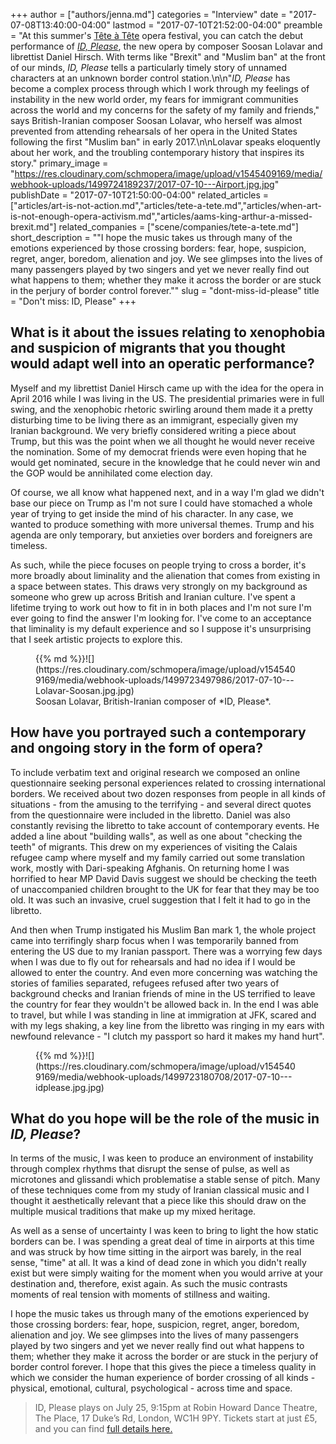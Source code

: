+++
author = ["authors/jenna.md"]
categories = "Interview"
date = "2017-07-08T13:40:00-04:00"
lastmod = "2017-07-10T21:52:00-04:00"
preamble = "At this summer's [Tête à Tête](/scene/companies/tete-a-tete/) opera festival, you can catch the debut performance of [*ID, Please*](http://www.tete-a-tete.org.uk/event/id-please/), the new opera by composer Soosan Lolavar and librettist Daniel Hirsch. With terms like \"Brexit\" and \"Muslim ban\" at the front of our minds, *ID, Please* tells a particularly timely story of unnamed characters at an unknown border control station.\n\n\"*ID, Please* has become a complex process through which I work through my feelings of instability in the new world order, my fears for immigrant communities across the world and my concerns for the safety of my family and friends,\" says British-Iranian composer Soosan Lolavar, who herself was almost prevented from attending rehearsals of her opera in the United States following the first \"Muslim ban\" in early 2017.\n\nLolavar speaks eloquently about her work, and the troubling contemporary history that inspires its story."
primary_image = "https://res.cloudinary.com/schmopera/image/upload/v1545409169/media/webhook-uploads/1499724189237/2017-07-10---Airport.jpg.jpg"
publishDate = "2017-07-10T21:50:00-04:00"
related_articles = ["articles/art-is-not-action.md","articles/tete-a-tete.md","articles/when-art-is-not-enough-opera-activism.md","articles/aams-king-arthur-a-missed-brexit.md"]
related_companies = ["scene/companies/tete-a-tete.md"]
short_description = "&quot;I hope the music takes us through many of the emotions experienced by those crossing borders: fear, hope, suspicion, regret, anger, boredom, alienation and joy. We see glimpses into the lives of many passengers played by two singers and yet we never really find out what happens to them; whether they make it across the border or are stuck in the perjury of border control forever.&quot;"
slug = "dont-miss-id-please"
title = "Don&#039;t miss: ID, Please"
+++

## What is it about the issues relating to xenophobia and suspicion of migrants that you thought would adapt well into an operatic performance?

Myself and my librettist Daniel Hirsch came up with the idea for the opera in April 2016 while I was living in the US. The presidential primaries were in full swing, and the xenophobic rhetoric swirling around them made it a pretty disturbing time to be living there as an immigrant, especially given my Iranian background. We very briefly considered writing a piece about Trump, but this was the point when we all thought he would never receive the nomination. Some of my democrat friends were even hoping that he would get nominated, secure in the knowledge that he could never win and the GOP would be annihilated come election day. 

Of course, we all know what happened next, and in a way I'm glad we didn't base our piece on Trump as I'm not sure I could have stomached a whole year of trying to get inside the mind of his character. In any case, we wanted to produce something with more universal themes. Trump and his agenda are only temporary, but anxieties over borders and foreigners are timeless. 

As such, while the piece focuses on people trying to cross a border, it's more broadly about liminality and the alienation that comes from existing in a space between states. This draws very strongly on my background as someone who grew up across British and Iranian culture. I've spent a lifetime trying to work out how to fit in in both places and I'm not sure I'm ever going to find the answer I'm looking for. I've come to an acceptance that liminality is my default experience and so I suppose it's unsurprising that I seek artistic projects to explore this.

<figure data-type="image">{{% md %}}![](https://res.cloudinary.com/schmopera/image/upload/v1545409169/media/webhook-uploads/1499723497986/2017-07-10---Lolavar-Soosan.jpg.jpg)<figcaption>Soosan Lolavar, British-Iranian composer of *ID, Please*.</figcaption>
</figure>

## How have you portrayed such a contemporary and ongoing story in the form of opera?

To include verbatim text and original research we composed an online questionnaire seeking personal experiences related to crossing international borders. We received about two dozen responses from people in all kinds of situations - from the amusing to the terrifying - and several direct quotes from the questionnaire were included in the libretto. Daniel was also constantly revising the libretto to take account of contemporary events. He added a line about "building walls", as well as one about "checking the teeth" of migrants. This drew on my experiences of visiting the Calais refugee camp where myself and my family carried out some translation work, mostly with Dari-speaking Afghanis. On returning home I was horrified to hear MP David Davis suggest we should be checking the teeth of unaccompanied children brought to the UK for fear that they may be too old. It was such an invasive, cruel suggestion that I felt it had to go in the libretto.

And then when Trump instigated his Muslim Ban mark 1, the whole project came into terrifingly sharp focus when I was temporarily banned from entering the US due to my Iranian passport. There was a worrying few days when I was due to fly out for rehearsals and had no idea if I would be allowed to enter the country. And even more concerning was watching the stories of families separated, refugees refused after two years of background checks and Iranian friends of mine in the US terrified to leave the country for fear they wouldn't be allowed back in. In the end I was able to travel, but while I was standing in line at immigration at JFK, scared and with my legs shaking, a key line from the libretto was ringing in my ears with newfound relevance - "I clutch my passport so hard it makes my hand hurt". 

<figure data-type="image">{{% md %}}![](https://res.cloudinary.com/schmopera/image/upload/v1545409169/media/webhook-uploads/1499723180708/2017-07-10---idplease.jpg.jpg)
<figcaption></figcaption>
</figure>

## What do you hope will be the role of the music in *ID, Please*?

In terms of the music, I was keen to produce an environment of instability through complex rhythms that disrupt the sense of pulse, as well as microtones and glissandi which problematise a stable sense of pitch. Many of these techniques come from my study of Iranian classical music and I thought it aesthetically relevant that a piece like this should draw on the multiple musical traditions that make up my mixed heritage. 

As well as a sense of uncertainty I was keen to bring to light the how static borders can be. I was spending a great deal of time in airports at this time and was struck by how time sitting in the airport was barely, in the real sense, "time" at all. It was a kind of dead zone in which you didn't really exist but were simply waiting for the moment when you would arrive at your destination and, therefore, exist again. As such the music contrasts moments of real tension with moments of stillness and waiting.

I hope the music takes us through many of the emotions experienced by those crossing borders: fear, hope, suspicion, regret, anger, boredom, alienation and joy. We see glimpses into the lives of many passengers played by two singers and yet we never really find out what happens to them; whether they make it across the border or are stuck in the perjury of border control forever. I hope that this gives the piece a timeless quality in which we consider the human experience of border crossing of all kinds - physical, emotional, cultural, psychological - across time and space.

>ID, Please plays on July 25, 9:15pm at Robin Howard Dance Theatre, The Place, 17 Duke’s Rd, London, WC1H 9PY. Tickets start at just £5, and you can find [full details here.](http://www.tete-a-tete.org.uk/event/id-please/)

